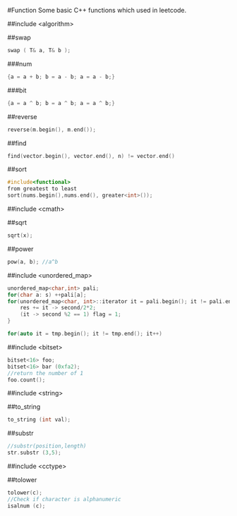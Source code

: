 #Function
Some basic C++ functions which used in leetcode.

#\#include \<algorithm\>

##swap

```C++
swap ( T& a, T& b );
```

###num

```C++
{a = a + b; b = a - b; a = a - b;}
```

###bit

```C++
{a = a ^ b; b = a ^ b; a = a ^ b;}
```

##reverse

```C++
reverse(m.begin(), m.end());
```

##find

```C++
find(vector.begin(), vector.end(), n) != vector.end()
```

##sort

```C++
#include<functional>
from greatest to least
sort(nums.begin(),nums.end(), greater<int>());
```

#\#include \<cmath\>

##sqrt

```C++
sqrt(x);
```

##power

```C++
pow(a, b); //a^b
```

#\#include \<unordered_map>

```C++
unordered_map<char,int> pali;
for(char a: s) ++pali[a];
for(unordered_map<char, int>::iterator it = pali.begin(); it != pali.end(); it++){
	res += it -> second/2*2;
	(it -> second %2 == 1) flag = 1;
}

for(auto it = tmp.begin(); it != tmp.end(); it++)
```

#\#include \<bitset>

```	C++
bitset<16> foo;
bitset<16> bar (0xfa2);
//return the number of 1
foo.count();
```

#\#include \<string>

##to_string

```C++
to_string (int val);
```

##substr

```C++
//substr(position,length)
str.substr (3,5);
```

#\#include \<cctype>

##tolower

```C++
tolower(c);
//Check if character is alphanumeric
isalnum (c);
```

